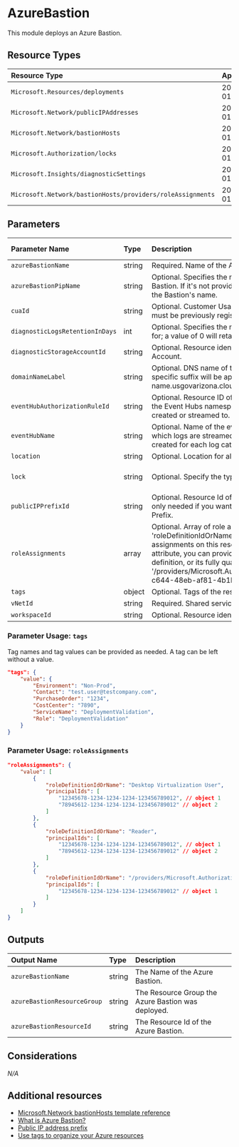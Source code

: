 # AzureBastion

This module deploys an Azure Bastion.

## Resource Types

| Resource Type                                              | Api Version        |
| :--------------------------------------------------------- | :----------------- |
| `Microsoft.Resources/deployments`                          | 2018-02-01         |
| `Microsoft.Network/publicIPAddresses`                      | 2021-02-01         |
| `Microsoft.Network/bastionHosts`                           | 2021-02-01         |
| `Microsoft.Authorization/locks`                            | 2016-09-01         |
| `Microsoft.Insights/diagnosticSettings`                    | 2017-05-01-preview |
| `Microsoft.Network/bastionHosts/providers/roleAssignments` | 2018-09-01-preview |

## Parameters

| Parameter Name                  | Type   | Description                                                                                                                                                                                                                                                                                                                                                                                                    | DefaultValue               | Possible values                            |
| :------------------------------ | :----- | :------------------------------------------------------------------------------------------------------------------------------------------------------------------------------------------------------------------------------------------------------------------------------------------------------------------------------------------------------------------------------------------------------------- | :------------------------- | :----------------------------------------- |
| `azureBastionName`              | string | Required. Name of the Azure Bastion resource                                                                                                                                                                                                                                                                                                                                                                   |                            |                                            |
| `azureBastionPipName`           | string | Optional. Specifies the name of the Public IP used by Azure Bastion. If it's not provided, a '-pip' suffix will be appended to the Bastion's name.                                                                                                                                                                                                                                                             |                            |                                            |
| `cuaId`                         | string | Optional. Customer Usage Attribution id (GUID). This GUID must be previously registered                                                                                                                                                                                                                                                                                                                        |                            |                                            |
| `diagnosticLogsRetentionInDays` | int    | Optional. Specifies the number of days that logs will be kept for; a value of 0 will retain data indefinitely.                                                                                                                                                                                                                                                                                                 | 365                        |                                            |
| `diagnosticStorageAccountId`    | string | Optional. Resource identifier of the Diagnostic Storage Account.                                                                                                                                                                                                                                                                                                                                               |                            |                                            |
| `domainNameLabel`               | string | Optional. DNS name of the Public IP resource. A region specific suffix will be appended to it, e.g.: your-DNS-name.usgovarizona.cloudapp.azure.com                                                                                                                                                                                                                                                             |                            |                                            |
| `eventHubAuthorizationRuleId`   | string | Optional. Resource ID of the event hub authorization rule for the Event Hubs namespace in which the event hub should be created or streamed to.                                                                                                                                                                                                                                                                |                            |                                            |
| `eventHubName`                  | string | Optional. Name of the event hub within the namespace to which logs are streamed. Without this, an event hub is created for each log category.                                                                                                                                                                                                                                                                  |                            |                                            |
| `location`                      | string | Optional. Location for all resources.                                                                                                                                                                                                                                                                                                                                                                          | [resourceGroup().location] |                                            |
| `lock`                          | string | Optional. Specify the type of lock.                                                                                                                                                                                                                                                                                                                                                                            | 'NotSpecified'             | 'CanNotDelete', 'NotSpecified', 'ReadOnly' |
| `publicIPPrefixId`              | string | Optional. Resource Id of the Public IP Prefix object. This is only needed if you want your Public IPs created in a PIP Prefix.                                                                                                                                                                                                                                                                                 |                            |                                            |
| `roleAssignments`               | array  | Optional. Array of role assignment objects that contain the 'roleDefinitionIdOrName' and 'principalId' to define RBAC role assignments on this resource. In the roleDefinitionIdOrName attribute, you can provide either the display name of the role definition, or its fully qualified ID in the following format: '/providers/Microsoft.Authorization/roleDefinitions/c2f4ef07-c644-48eb-af81-4b1b4947fb11' | System.Object[]            |                                            |
| `tags`                          | object | Optional. Tags of the resource.                                                                                                                                                                                                                                                                                                                                                                                |                            |                                            |
| `vNetId`                        | string | Required. Shared services Virtual Network resource identifier                                                                                                                                                                                                                                                                                                                                                  |                            |                                            |
| `workspaceId`                   | string | Optional. Resource identifier of Log Analytics.                                                                                                                                                                                                                                                                                                                                                                |                            |                                            |

### Parameter Usage: `tags`

Tag names and tag values can be provided as needed. A tag can be left without a value.

```json
"tags": {
    "value": {
        "Environment": "Non-Prod",
        "Contact": "test.user@testcompany.com",
        "PurchaseOrder": "1234",
        "CostCenter": "7890",
        "ServiceName": "DeploymentValidation",
        "Role": "DeploymentValidation"
    }
}
```

### Parameter Usage: `roleAssignments`

```json
"roleAssignments": {
    "value": [
        {
            "roleDefinitionIdOrName": "Desktop Virtualization User",
            "principalIds": [
                "12345678-1234-1234-1234-123456789012", // object 1
                "78945612-1234-1234-1234-123456789012" // object 2
            ]
        },
        {
            "roleDefinitionIdOrName": "Reader",
            "principalIds": [
                "12345678-1234-1234-1234-123456789012", // object 1
                "78945612-1234-1234-1234-123456789012" // object 2
            ]
        },
        {
            "roleDefinitionIdOrName": "/providers/Microsoft.Authorization/roleDefinitions/c2f4ef07-c644-48eb-af81-4b1b4947fb11",
            "principalIds": [
                "12345678-1234-1234-1234-123456789012" // object 1
            ]
        }
    ]
}
```

## Outputs

| Output Name                 | Type   | Description                                        |
| :-------------------------- | :----- | :------------------------------------------------- |
| `azureBastionName`          | string | The Name of the Azure Bastion.                     |
| `azureBastionResourceGroup` | string | The Resource Group the Azure Bastion was deployed. |
| `azureBastionResourceId`    | string | The Resource Id of the Azure Bastion.              |

## Considerations

*N/A*

## Additional resources

- [Microsoft.Network bastionHosts template reference](https://docs.microsoft.com/en-us/azure/templates/microsoft.network/2021-02-01/bastionhosts)
- [What is Azure Bastion?](https://docs.microsoft.com/en-us/azure/bastion/bastion-overview)
- [Public IP address prefix](https://docs.microsoft.com/en-us/azure/virtual-network/public-ip-address-prefix)
- [Use tags to organize your Azure resources](https://docs.microsoft.com/en-us/azure/azure-resource-manager/resource-group-using-tags)
